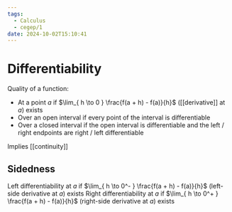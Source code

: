 ```yaml
---
tags:
  - Calculus
  - cegep/1
date: 2024-10-02T15:10:41
---
```


# Differentiability

Quality of a function:

- At a point $a$ if $\lim_{ h \to 0 } \frac{f(a + h) - f(a)}{h}$ ([[derivative]] at $a$) exists
- Over an open interval if every point of the interval is differentiable
- Over a closed interval if the open interval is differentiable and the left / right endpoints are right / left differentiable

Implies [[continuity]]

## Sidedness

Left differentiability at $a$ if $\lim_{ h \to 0^- } \frac{f(a + h) - f(a)}{h}$ (left-side derivative at $a$) exists
Right differentiability at $a$ if $\lim_{ h \to 0^+ } \frac{f(a + h) - f(a)}{h}$ (right-side derivative at $a$) exists
